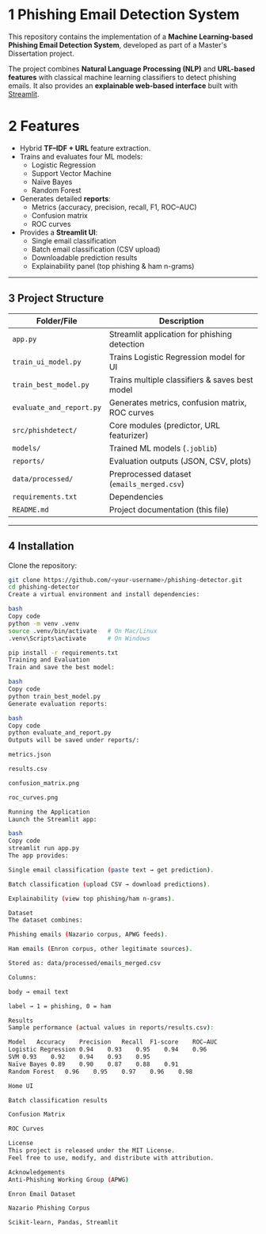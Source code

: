 # 1 Phishing Email Detection System

This repository contains the implementation of a **Machine Learning-based Phishing Email Detection System**, developed as part of a Master's Dissertation project.  

The project combines **Natural Language Processing (NLP)** and **URL-based features** with classical machine learning classifiers to detect phishing emails. It also provides an **explainable web-based interface** built with [Streamlit](https://streamlit.io).

# 2 Features

- Hybrid **TF–IDF + URL** feature extraction.
- Trains and evaluates four ML models:
  - Logistic Regression
  - Support Vector Machine
  - Naïve Bayes
  - Random Forest
- Generates detailed **reports**:
  - Metrics (accuracy, precision, recall, F1, ROC–AUC)
  - Confusion matrix
  - ROC curves
- Provides a **Streamlit UI**:
  - Single email classification
  - Batch email classification (CSV upload)
  - Downloadable prediction results
  - Explainability panel (top phishing & ham n-grams)

---

## 3 Project Structure

| Folder/File                | Description                                      |
|-----------------------------|--------------------------------------------------|
| `app.py`                   | Streamlit application for phishing detection     |
| `train_ui_model.py`        | Trains Logistic Regression model for UI          |
| `train_best_model.py`      | Trains multiple classifiers & saves best model   |
| `evaluate_and_report.py`   | Generates metrics, confusion matrix, ROC curves  |
| `src/phishdetect/`         | Core modules (predictor, URL featurizer)         |
| `models/`                  | Trained ML models (`.joblib`)                    |
| `reports/`                 | Evaluation outputs (JSON, CSV, plots)            |
| `data/processed/`          | Preprocessed dataset (`emails_merged.csv`)       |
| `requirements.txt`         | Dependencies                                     |
| `README.md`                | Project documentation (this file)                |

---

## 4 Installation

Clone the repository:

```bash
git clone https://github.com/<your-username>/phishing-detector.git
cd phishing-detector
Create a virtual environment and install dependencies:

bash
Copy code
python -m venv .venv
source .venv/bin/activate   # On Mac/Linux
.venv\Scripts\activate      # On Windows

pip install -r requirements.txt
Training and Evaluation
Train and save the best model:

bash
Copy code
python train_best_model.py
Generate evaluation reports:

bash
Copy code
python evaluate_and_report.py
Outputs will be saved under reports/:

metrics.json

results.csv

confusion_matrix.png

roc_curves.png

Running the Application
Launch the Streamlit app:

bash
Copy code
streamlit run app.py
The app provides:

Single email classification (paste text → get prediction).

Batch classification (upload CSV → download predictions).

Explainability (view top phishing/ham n-grams).

Dataset
The dataset combines:

Phishing emails (Nazario corpus, APWG feeds).

Ham emails (Enron corpus, other legitimate sources).

Stored as: data/processed/emails_merged.csv

Columns:

body → email text

label → 1 = phishing, 0 = ham

Results
Sample performance (actual values in reports/results.csv):

Model	Accuracy	Precision	Recall	F1-score	ROC–AUC
Logistic Regression	0.94	0.93	0.95	0.94	0.96
SVM	0.93	0.92	0.94	0.93	0.95
Naïve Bayes	0.89	0.90	0.87	0.88	0.91
Random Forest	0.96	0.95	0.97	0.96	0.98

Home UI

Batch classification results

Confusion Matrix

ROC Curves

License
This project is released under the MIT License.
Feel free to use, modify, and distribute with attribution.

Acknowledgements
Anti-Phishing Working Group (APWG)

Enron Email Dataset

Nazario Phishing Corpus

Scikit-learn, Pandas, Streamlit